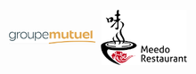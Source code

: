 ---
---

<div class="image-grid">
  <img src="1.png" alt="groupmutual"> 
  <img src="2.jpg" alt="meedo"> 
</div>

<style>
  .image-grid {
    display: grid;
    grid-template-columns: repeat(3, minmax(0, 1fr));
    grid-auto-rows: minmax(100px, auto);
    grid-gap: 10px;
    padding: 10px;
    align-items: center; 
  }
  img {
    max-width: 100%;
    height: auto;
    object-fit: cover;
    padding: 20px;
    border-radius: 20px;
  }
</style>